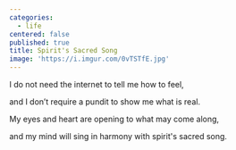 ```yaml
---
categories:
  - life
centered: false
published: true
title: Spirit's Sacred Song
image: 'https://i.imgur.com/0vTSTfE.jpg'
---
```

I do not need the internet
to tell me how to feel,

and I don’t require a pundit
to show me what is real.

My eyes and heart are opening
to what may come along,

and my mind will sing in harmony
with spirit's sacred song.
